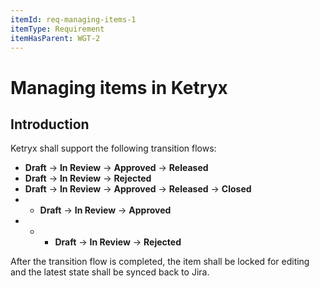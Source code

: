 ```yaml
---
itemId: req-managing-items-1
itemType: Requirement
itemHasParent: WGT-2
---
```


# Managing items in Ketryx

## Introduction

Ketryx shall support the following transition flows:

- **Draft** -> **In Review** -> **Approved** -> **Released**
- **Draft** -> **In Review** -> **Rejected**
- **Draft** -> **In Review** -> **Approved** -> **Released** -> **Closed**
- - **Draft** -> **In Review** -> **Approved**
- - - **Draft** -> **In Review** -> **Rejected**

After the transition flow is completed, the item shall be locked for editing and the latest state shall be synced back to Jira.